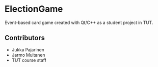 # ElectionGame

Event-based card game created with Qt/C++ as a student project in TUT.  

## Contributors

- Jukka Pajarinen
- Jarmo Multanen
- TUT course staff